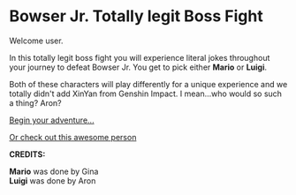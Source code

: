 # Bowser Jr. Totally legit Boss Fight

Welcome user.  

In this totally legit boss fight you will experience literal jokes throughout your journey to defeat Bowser Jr. You get to pick either **Mario** or **Luigi**.  

Both of these characters will play differently for a unique experience and we totally didn't add XinYan from Genshin Impact. I mean...who would so such a thing? Aron?  

[Begin your adventure...](sequence/characterchoice.md)

[Or check out this awesome person](https://github.com/bmuellerhstat)  

**CREDITS:** 

**Mario** was done by Gina  
**Luigi** was done by Aron  